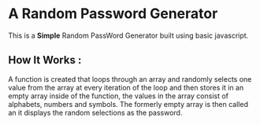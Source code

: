 # A Random Password Generator
This is a **Simple** Random PassWord Generator built using basic javascript.

## How It Works :
A function is created that loops through an array and randomly selects one value from the array at every iteration of the loop and then stores it in an empty array inside of the function, the values in the array consist of alphabets, numbers and symbols. The formerly empty array is then called an it displays the random selections as the password.
